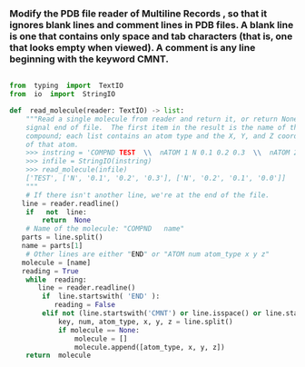 ### Modify the PDB file reader of  Multiline Records , so that it ignores blank lines and comment lines in PDB files. A blank line is one that contains only space and tab characters (that is, one that looks empty when viewed). A comment is any line beginning with the keyword CMNT.

```python

from  typing  import  TextIO
from  io  import  StringIO

def  read_molecule(reader: TextIO) -> list:
    """Read a single molecule from reader and return it, or return None to 
    signal end of file.  The first item in the result is the name of the 
    compound; each list contains an atom type and the X, Y, and Z coordinates 
    of that atom. 
    >>> instring = 'COMPND TEST  \\  nATOM 1 N 0.1 0.2 0.3  \\  nATOM 2 N 0.2 0.1 0.0  \\  nEND  \\  n' 
    >>> infile = StringIO(instring) 
    >>> read_molecule(infile) 
    ['TEST', ['N', '0.1', '0.2', '0.3'], ['N', '0.2', '0.1', '0.0']] 
    """ 
    # If there isn't another line, we're at the end of the file. 
   line = reader.readline()
    if   not  line:
        return  None
    # Name of the molecule: "COMPND   name" 
   parts = line.split()
   name = parts[1]
    # Other lines are either "END" or "ATOM num atom_type x y z" 
   molecule = [name]
   reading = True
    while  reading:
       line = reader.readline()
        if  line.startswith( 'END' ):
           reading = False
        elif not (line.startswith('CMNT') or line.isspace() or line.startswith('\t')):
            key, num, atom_type, x, y, z = line.split()
            if molecule == None:
                molecule = []
                molecule.append([atom_type, x, y, z])
    return  molecule

```